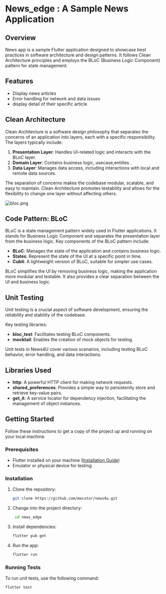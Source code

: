 # News_edge : A Sample News Application

## Overview
News app is a sample Flutter application designed to showcase best practices in software architecture and design patterns. It follows Clean Architecture principles and employs the BLoC (Business Logic Component) pattern for state management.

## Features

- Display  news articles
- Error handling for network and data issues
- display detail of their specific article

## Clean Architecture

Clean Architecture is a software design philosophy that separates the concerns of an application into layers, each with a specific responsibility. The layers typically include:

1. **Presentation Layer**: Handles UI-related logic and interacts with the BLoC layer.
2. **Domain Layer**: Contains business logic, usecase,entities .
3. **Data Layer**: Manages data access, including interactions with local and remote data sources.

The separation of concerns makes the codebase modular, scalable, and easy to maintain. Clean Architecture promotes testability and allows for the flexibility to change one layer without affecting others.

![bloc.png](bloc.png)
## Code Pattern: BLoC

BLoC is a state management pattern widely used in Flutter applications. It stands for Business Logic Component and separates the presentation layer from the business logic. Key components of the BLoC pattern include:

- **BLoC**: Manages the state of the application and contains business logic.
- **States**: Represent the state of the UI at a specific point in time.
- **Cubit**: A lightweight version of BLoC, suitable for simpler use cases.

BLoC simplifies the UI by removing business logic, making the application more modular and testable. It also provides a clear separation between the UI and business logic.

## Unit Testing

Unit testing is a crucial aspect of software development, ensuring the reliability and stability of the codebase.

Key testing libraries:

- **bloc_test**: Facilitates testing BLoC components.
- **mocktail**: Enables the creation of mock objects for testing.

Unit tests in News4U cover various scenarios, including testing BLoC behavior, error handling, and data interactions.

## Libraries Used

- **http**: A powerful HTTP client for making network requests.
- **shared_preferences**: Provides a simple way to persistently store and retrieve key-value pairs.
- **get_it**: A service locator for dependency injection, facilitating the management of object instances.

## Getting Started

Follow these instructions to get a copy of the project up and running on your local machine.

### Prerequisites

- Flutter installed on your machine ([Installation Guide](https://flutter.dev/docs/get-started/install))
- Emulator or physical device for testing

### Installation

1. Clone the repository:

   ```bash
   git clone https://github.com/macxtor/news4u.git
2. Change into the project directory:

   ```bash
    cd news_edge
3. Install dependencies:

    ```bash
    flutter pub get
4. Run the app:

    ```bash
   flutter run
### Running Tests
To run unit tests, use the following command:

   ```bash
   flutter test
